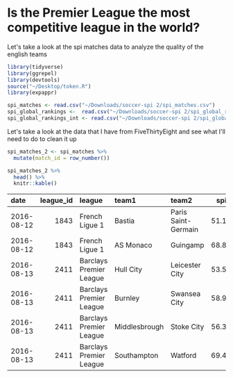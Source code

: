 # Is the Premier League the most competitive league in the world? 
Let's take a look at the spi matches data to analyze the quality of the english teams


```r
library(tidyverse)
library(ggrepel)
library(devtools)
source("~/Desktop/token.R")
library(expappr)
```

```r
spi_matches <- read.csv("~/Downloads/soccer-spi 2/spi_matches.csv")
spi_global_rankings <-  read.csv("~/Downloads/soccer-spi 2/spi_global_rankings.csv")
spi_global_rankings_int <- read.csv("~/Downloads/soccer-spi 2/spi_global_rankings_intl.csv")
```

Let's take a look at the data that I have from FiveThirtyEight and see what I'll need to do to clean it up


```r
spi_matches_2 <- spi_matches %>% 
  mutate(match_id = row_number())

spi_matches_2 %>% 
  head() %>% 
  knitr::kable()
```



|date       | league_id|league                  |team1         |team2               |  spi1|  spi2|  prob1|  prob2| probtie| proj_score1| proj_score2| importance1| importance2| score1| score2|  xg1|  xg2| nsxg1| nsxg2| adj_score1| adj_score2| match_id|
|:----------|---------:|:-----------------------|:-------------|:-------------------|-----:|-----:|------:|------:|-------:|-----------:|-----------:|-----------:|-----------:|------:|------:|----:|----:|-----:|-----:|----------:|----------:|--------:|
|2016-08-12 |      1843|French Ligue 1          |Bastia        |Paris Saint-Germain | 51.16| 85.68| 0.0463| 0.8380|  0.1157|        0.91|        2.36|        32.4|        67.7|      0|      1| 0.97| 0.63|  0.43|  0.45|       0.00|       1.05|        1|
|2016-08-12 |      1843|French Ligue 1          |AS Monaco     |Guingamp            | 68.85| 56.48| 0.5714| 0.1669|  0.2617|        1.82|        0.86|        53.7|        22.9|      2|      2| 2.45| 0.77|  1.75|  0.42|       2.10|       2.10|        2|
|2016-08-13 |      2411|Barclays Premier League |Hull City     |Leicester City      | 53.57| 66.81| 0.3459| 0.3621|  0.2921|        1.16|        1.24|        38.1|        22.2|      2|      1| 0.85| 2.77|  0.17|  1.25|       2.10|       1.05|        3|
|2016-08-13 |      2411|Barclays Premier League |Burnley       |Swansea City        | 58.98| 59.74| 0.4482| 0.2663|  0.2854|        1.37|        1.05|        36.5|        29.1|      0|      1| 1.24| 1.84|  1.71|  1.56|       0.00|       1.05|        4|
|2016-08-13 |      2411|Barclays Premier League |Middlesbrough |Stoke City          | 56.32| 60.35| 0.4380| 0.2692|  0.2927|        1.30|        1.01|        33.9|        32.5|      1|      1| 1.40| 0.55|  1.13|  1.06|       1.05|       1.05|        5|
|2016-08-13 |      2411|Barclays Premier League |Southampton   |Watford             | 69.49| 59.33| 0.5759| 0.1874|  0.2367|        1.91|        1.05|        34.1|        30.7|      1|      1| 1.05| 0.22|  1.52|  0.41|       1.05|       1.05|        6|



